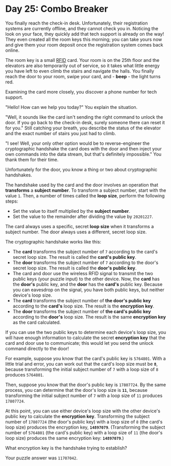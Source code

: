# Day 25: Combo Breaker

You finally reach the check-in desk. Unfortunately, their registration systems are currently offline, and they cannot check you in. Noticing the look on your face, they quickly add that tech support is already on the way! They even created all the room keys this morning; you can take yours now and give them your room deposit once the registration system comes back online.

The room key is a small [RFID](https://en.wikipedia.org/wiki/Radio-frequency_identification) card. Your room is on the 25th floor and the elevators are also temporarily out of service, so it takes what little energy you have left to even climb the stairs and navigate the halls. You finally reach the door to your room, swipe your card, and - **beep** - the light turns red.

Examining the card more closely, you discover a phone number for tech support.

"Hello! How can we help you today?" You explain the situation.

"Well, it sounds like the card isn't sending the right command to unlock the door. If you go back to the check-in desk, surely someone there can reset it for you." Still catching your breath, you describe the status of the elevator and the exact number of stairs you just had to climb.

"I see! Well, your only other option would be to reverse-engineer the cryptographic handshake the card does with the door and then inject your own commands into the data stream, but that's definitely impossible." You thank them for their time.

Unfortunately for the door, you know a thing or two about cryptographic handshakes.

The handshake used by the card and the door involves an operation that **transforms** a **subject number**. To transform a subject number, start with the value `1`. Then, a number of times called the **loop size**, perform the following steps:

- Set the value to itself multiplied by the **subject number**.
- Set the value to the remainder after dividing the value by `20201227`.

The card always uses a specific, secret **loop size** when it transforms a subject number. The door always uses a different, secret loop size.

The cryptographic handshake works like this:

- The **card** transforms the subject number of `7` according to the card's secret loop size. The result is called the **card's public key**.
- The **door** transforms the subject number of `7` according to the door's secret loop size. The result is called the **door's public key**.
- The card and door use the wireless RFID signal to transmit the two public keys (your puzzle input) to the other device. Now, the **card** has the **door's** public key, and the **door** has the **card's** public key. Because you can eavesdrop on the signal, you have both public keys, but neither device's loop size.
- The **card** transforms the subject number of **the door's public key** according to the **card's** loop size. The result is the **encryption key**.
- The **door** transforms the subject number of **the card's public key** according to the **door's** loop size. The result is the same **encryption key** as the card calculated.

If you can use the two public keys to determine each device's loop size, you will have enough information to calculate the secret **encryption key** that the card and door use to communicate; this would let you send the unlock command directly to the door!

For example, suppose you know that the card's public key is `5764801`. With a little trial and error, you can work out that the card's loop size must be **`8`**, because transforming the initial subject number of `7` with a loop size of `8` produces `5764801`.

Then, suppose you know that the door's public key is `17807724`. By the same process, you can determine that the door's loop size is **`11`**, because transforming the initial subject number of `7` with a loop size of `11` produces `17807724`.

At this point, you can use either device's loop size with the other device's public key to calculate the **encryption key**. Transforming the subject number of `17807724` (the door's public key) with a loop size of `8` (the card's loop size) produces the encryption key, **`14897079`**. (Transforming the subject number of `5764801` (the card's public key) with a loop size of `11` (the door's loop size) produces the same encryption key: **`14897079`**.)

What encryption key is the handshake trying to establish?

Your puzzle answer was `11707042`.
